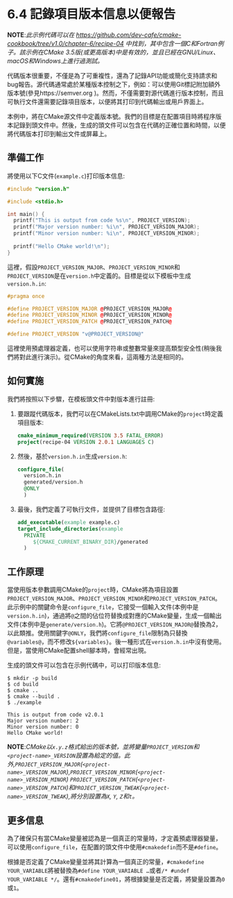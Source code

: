# 6.4 記錄項目版本信息以便報告

**NOTE**:*此示例代碼可以在 https://github.com/dev-cafe/cmake-cookbook/tree/v1.0/chapter-6/recipe-04 中找到，其中包含一個C和Fortran例子。該示例在CMake 3.5版(或更高版本)中是有效的，並且已經在GNU/Linux、macOS和Windows上進行過測試。*

代碼版本很重要，不僅是為了可重複性，還為了記錄API功能或簡化支持請求和bug報告。源代碼通常處於某種版本控制之下，例如：可以使用Git標記附加額外版本號(參見https://semver.org )。然而，不僅需要對源代碼進行版本控制，而且可執行文件還需要記錄項目版本，以便將其打印到代碼輸出或用戶界面上。

本例中，將在CMake源文件中定義版本號。我們的目標是在配置項目時將程序版本記錄到頭文件中。然後，生成的頭文件可以包含在代碼的正確位置和時間，以便將代碼版本打印到輸出文件或屏幕上。

## 準備工作

將使用以下C文件(`example.c`)打印版本信息:

```c++
#include "version.h"

#include <stdio.h>

int main() {
  printf("This is output from code %s\n", PROJECT_VERSION);
  printf("Major version number: %i\n", PROJECT_VERSION_MAJOR);
  printf("Minor version number: %i\n", PROJECT_VERSION_MINOR);
  
  printf("Hello CMake world!\n");
}
```

這裡，假設`PROJECT_VERSION_MAJOR`、`PROJECT_VERSION_MINOR`和`PROJECT_VERSION`是在`version.h`中定義的。目標是從以下模板中生成`version.h.in`:

```c++
#pragma once

#define PROJECT_VERSION_MAJOR @PROJECT_VERSION_MAJOR@
#define PROJECT_VERSION_MINOR @PROJECT_VERSION_MINOR@
#define PROJECT_VERSION_PATCH @PROJECT_VERSION_PATCH@

#define PROJECT_VERSION "v@PROJECT_VERSION@"
```

這裡使用預處理器定義，也可以使用字符串或整數常量來提高類型安全性(稍後我們將對此進行演示)。從CMake的角度來看，這兩種方法是相同的。

## 如何實施

我們將按照以下步驟，在模板頭文件中對版本進行註冊:

1. 要跟蹤代碼版本，我們可以在CMakeLists.txt中調用CMake的`project`時定義項目版本:

   ```cmake
   cmake_minimum_required(VERSION 3.5 FATAL_ERROR)
   project(recipe-04 VERSION 2.0.1 LANGUAGES C)
   ```

2. 然後，基於`version.h.in`生成`version.h`:

   ```cmake
   configure_file(
     version.h.in
     generated/version.h
     @ONLY
     )
   ```

3. 最後，我們定義了可執行文件，並提供了目標包含路徑:

   ```cmake
   add_executable(example example.c)
   target_include_directories(example
     PRIVATE
     	${CMAKE_CURRENT_BINARY_DIR}/generated
     )
   ```

## 工作原理

當使用版本參數調用CMake的`project`時，CMake將為項目設置`PROJECT_VERSION_MAJOR`、`PROJECT_VERSION_MINOR`和`PROJECT_VERSION_PATCH`。此示例中的關鍵命令是`configure_file`，它接受一個輸入文件(本例中是`version.h.in`)，通過將`@`之間的佔位符替換成對應的CMake變量，生成一個輸出文件(本例中是`generate/version.h`)。它將`@PROJECT_VERSION_MAJOR@`替換為2，以此類推。使用關鍵字`@ONLY`，我們將`configure_file`限制為只替換`@variables@`，而不修改`${variables}`。後一種形式在`version.h.in`中沒有使用。但是，當使用CMake配置shell腳本時，會經常出現。

生成的頭文件可以包含在示例代碼中，可以打印版本信息:

```shell
$ mkdir -p build
$ cd build
$ cmake ..
$ cmake --build .
$ ./example

This is output from code v2.0.1
Major version number: 2
Minor version number: 0
Hello CMake world!
```

**NOTE**:*CMake以`x.y.z`格式給出的版本號，並將變量`PROJECT_VERSION`和` <project-name>_VERSION`設置為給定的值。此外,`PROJECT_VERSION_MAJOR`(`<project-name>_VERSION_MAJOR`),`PROJECT_VERSION_MINOR`(`<project-name>_VERSION_MINOR`) `PROJECT_VERSION_PATCH`(`<project-name>_VERSION_PATCH`)和`PROJECT_VERSION_TWEAK`(`<project-name>_VERSION_TWEAK`),將分別設置為`X`, `Y`, `Z`和`t`。*

## 更多信息

為了確保只有當CMake變量被認為是一個真正的常量時，才定義預處理器變量，可以使用`configure_file`，在配置的頭文件中使用`#cmakedefin`而不是`#define`。

根據是否定義了CMake變量並將其計算為一個真正的常量，`#cmakedefine YOUR_VARIABLE`將被替換為`#define YOUR_VARIABLE …`或者`/* #undef YOUR_VARIABLE */`。還有`#cmakedefine01`，將根據變量是否定義，將變量設置為`0`或`1`。

